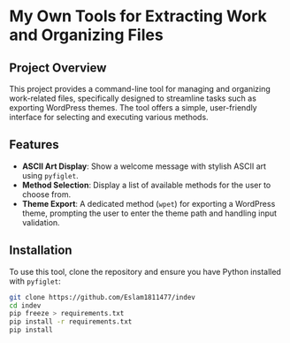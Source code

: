 # My Own Tools for Extracting Work and Organizing Files

## Project Overview
This project provides a command-line tool for managing and organizing work-related files, specifically designed to streamline tasks such as exporting WordPress themes. The tool offers a simple, user-friendly interface for selecting and executing various methods.

## Features
- **ASCII Art Display**: Show a welcome message with stylish ASCII art using `pyfiglet`.
- **Method Selection**: Display a list of available methods for the user to choose from.
- **Theme Export**: A dedicated method (`wpet`) for exporting a WordPress theme, prompting the user to enter the theme path and handling input validation.

## Installation
To use this tool, clone the repository and ensure you have Python installed with `pyfiglet`:

```bash
git clone https://github.com/Eslam1811477/indev
cd indev
pip freeze > requirements.txt
pip install -r requirements.txt
pip install
